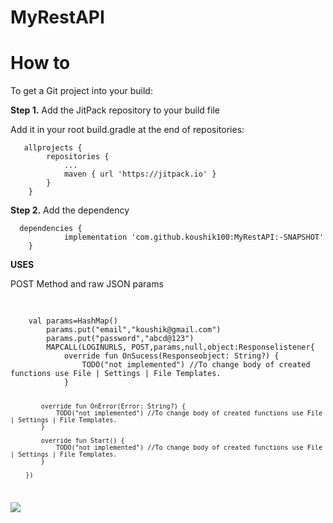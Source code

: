 # MyRestAPI

<div class="row">
		<div class="col-lg-10">
			<h1 class="page-header" id="howto">How to</h1>
		</div>
	</div>
  <div class="row">
		<div class="col-lg-12">
				<p>To get a Git project into your build:</p>
		</div>
	</div>
  <p>
					<b>Step 1.</b> Add the JitPack repository to your build file
				</p>
 <div class="tab-content">
					      <div role="tabpanel" class="tab-pane active" id="gradle">
                              <p>Add it in your root build.gradle at the end of repositories:</p>
                            <pre class="kode language-css code-toolbar"><code class=" kode language-css">	<span class="token selector">allprojects</span> <span class="token punctuation">{</span>
		<span class="token selector">repositories</span> <span class="token punctuation">{</span>
			<span class="token selector">...
			maven</span> <span class="token punctuation">{</span> url <span class="token string">'https://jitpack.io'</span> <span class="token punctuation">}</span>
		<span class="token punctuation">}</span>
	<span class="token punctuation">}</span></code></pre>
						      
						     
</code></pre>
  </div>
  </div>
  <div class="col-lg-8">
		<p><b>Step 2.</b> Add the dependency</p> 
			</div>
			<pre class="kode code-toolbar  language-css"><code id="depCodeGradle" class=" kode  language-css">	<span class="token selector">dependencies</span> <span class="token punctuation">{</span>
	        implementation <span class="token string">'com.github.koushik100:MyRestAPI:-SNAPSHOT'</span>
	<span class="token punctuation">}</span>
</code></pre>
			
                       
			
  <div class="tab-content">
					      <div role="tabpanel" class="tab-pane active" id="gradle">
						      <b>USES</b> 
				</p>
	  <p>POST Method and raw JSON params</p>
                            <pre class="kode language-css code-toolbar">
			    <code class=" kode language-css">
			    <span class="token selector">
	val params=HashMap<String,Any>()
        params.put("email","koushik@gmail.com")
        params.put("password","abcd@123")
        MAPCALL(LOGINURLS, POST,params,null,object:Responselistener{
            override fun OnSucess(Responseobject: String?) {
                TODO("not implemented") //To change body of created functions use File | Settings | File Templates.
            }

            override fun OnError(Error: String?) {
                TODO("not implemented") //To change body of created functions use File | Settings | File Templates.
            }

            override fun Start() {
                TODO("not implemented") //To change body of created functions use File | Settings | File Templates.
            }

        })
			   
 
                 
		
		
[![](https://jitpack.io/v/koushik100/MyRestAPI.svg)](https://jitpack.io/#koushik100/MyRestAPI)

						
					

                              

					

